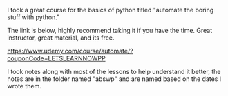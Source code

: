 I took a great course for the basics of python titled "automate the boring stuff with python."

The link is below, highly recommend taking it if you have the time. Great instructor, great material, and its free.

https://www.udemy.com/course/automate/?couponCode=LETSLEARNNOWPP

I took notes along with most of the lessons to help understand it better, the notes are in the folder named "abswp" and are named based on the dates I wrote them.
